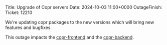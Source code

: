 Title: Upgrade of Copr servers
Date: 2024-10-03 11:00+0000
OutageFinish: 
Ticket: 12210

We're updating copr packages to the new versions which will bring new features
and bugfixes.

This outage impacts the
[copr-frontend](https://copr.fedorainfracloud.org)
and the [copr-backend](https://download.copr.fedorainfracloud.org/).
